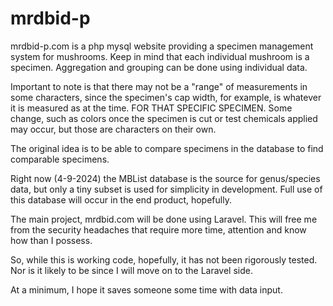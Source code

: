 # mrdbid-p

mrdbid-p.com is a php mysql website providing a specimen management system for mushrooms. Keep in mind that each individual mushroom is a specimen. Aggregation and grouping can be done using individual data.

Important to note is that there may not be a "range" of measurements in some characters, since the specimen's cap width, for example, is whatever it is measured as at the time. FOR THAT SPECIFIC SPECIMEN. Some change, such as colors once the specimen is cut or test chemicals applied may occur, but those are characters on their own.

The original idea is to be able to compare specimens in the database to find comparable specimens.

Right now (4-9-2024) the MBList database is the source for genus/species data, but only a tiny subset is used for simplicity in development. Full use of this database will occur in the end product, hopefully.

The main project, mrdbid.com will be done using Laravel. This will free me from the security headaches that require more time, attention and know how than I possess. 

So, while this is working code, hopefully, it has not been rigorously tested. Nor is it likely to be since I will move on to the Laravel side.

At a minimum, I hope it saves someone some time with data input.
